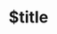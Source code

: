 ---
title: $title
second_title: Referencia de la API de Aspose.ZIP para .NET
description: $description
type: docs
weight: $weight
url: /es/net/$ref/
---